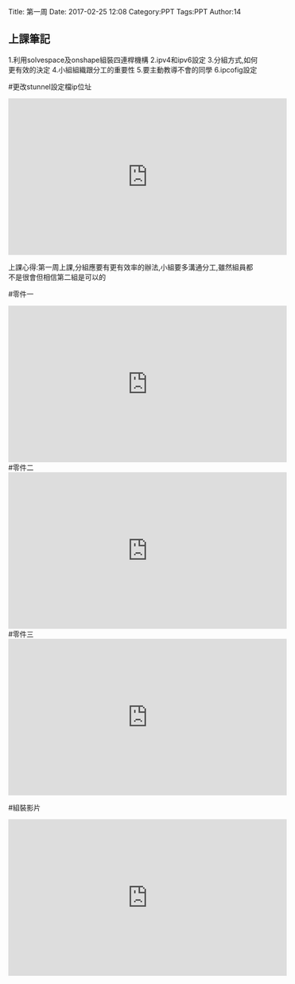 Title: 第一周
Date: 2017-02-25 12:08
Category:PPT
Tags:PPT
Author:14



<!-- PELICAN_END_SUMMARY -->


## 上課筆記

1.利用solvespace及onshape組裝四連桿機構
2.ipv4和ipv6設定 
3.分組方式,如何更有效的決定 
4.小組組織跟分工的重要性 
5.要主動教導不會的同學
6.ipcofig設定

#更改stunnel設定檔ip位址

<iframe width="560" height="315" src="https://www.youtube.com/embed/Jc7H63UEVuo" frameborder="0" allowfullscreen></iframe>

上課心得:第一周上課,分組應要有更有效率的辦法,小組要多溝通分工,雖然組員都不是很會但相信第二組是可以的

#零件一
<iframe width="560" height="315" src="https://www.youtube.com/embed/bNsqEhSdDsQ" frameborder="0" allowfullscreen></iframe>
#零件二
<iframe width="560" height="315" src="https://www.youtube.com/embed/db4D31lOm54" frameborder="0" allowfullscreen></iframe>
#零件三
<iframe width="560" height="315" src="https://www.youtube.com/embed/tmf4Q_hlqvg" frameborder="0" allowfullscreen></iframe>

#組裝影片

<iframe width="560" height="315" src="https://www.youtube.com/embed/gpO23LhI5eY" frameborder="0" allowfullscreen></iframe>




